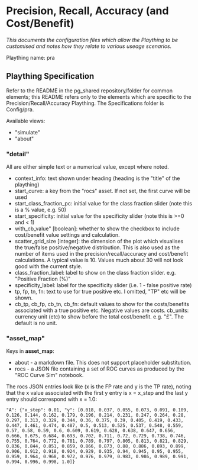# Precision, Recall, Accuracy (and Cost/Benefit)
_This documents the configuration files which allow the Plaything to be customised and notes how they relate to various useage scenarios._

Plaything name: pra

## Plaything Specification
Refer to the README in the pg_shared repository/folder for common elements; this README refers only to the elements which are specific to the Precision/Recall/Accuracy Plaything.
The Specifications folder is Config/pra.

Available views:
- "simulate"
- "about"

### "detail"
All are either simple text or a numerical value, except where noted.
- context_info: text shown under heading (heading is the "title" of the plaything)
- start_curve: a key from the "rocs" asset. If not set, the first curve will be used
- start_class_fraction_pc: initial value for the class fraction slider (note this is a % value, e.g. 50)
- start_specificity: initial value for the specificity slider (note this is >=0 and < 1)
- with_cb_value" [boolean]: whether to show the checkbox to include cost/benefit value settings and calculation.
- scatter_grid_size [integer]: the dimension of the plot which visualises the true/false positive/negative distribution. This is also used as the number of items used in the precision/recall/accuracy and cost/benefit calculations. A typical value is 10. Values much about 30 will not look good with the current style.
- class_fraction_label: label to show on the class fraction slider. e.g. "Positive Fraction (%)"
- specificity_label: label for the specificity slider (i.e. 1 - false positive rate)
- tp, fp, tn, fn: text to use for true positive etc. I omitted, "TP" etc will be shown.
- cb_tp, cb_fp, cb_tn, cb_fn: default values to show for the costs/benefits associated with a true positive etc. Negative values are costs.
cb_units: currency unit (etc) to show before the total cost/benefit. e.g. "£". The default is no unit.

### "asset_map"
Keys in __asset_map__:
- about - a markdown file. This does not support placeholder substitution.
- rocs - a JSON file containing a set of ROC curves as produced by the "ROC Curve Sim" notebook.

The rocs JSON entries look like (x is the FP rate and y is the TP rate), noting that the x value associated with the first y entry is x = x_step and the last y entry should correspond with x = 1.0:
```
"A": {"x_step": 0.01, "y": [0.018, 0.037, 0.055, 0.073, 0.091, 0.109, 0.126, 0.144, 0.162, 0.179, 0.196, 0.214, 0.231, 0.247, 0.264, 0.28, 0.297, 0.313, 0.329, 0.344, 0.36, 0.375, 0.39, 0.405, 0.419, 0.433, 0.447, 0.461, 0.474, 0.487, 0.5, 0.513, 0.525, 0.537, 0.548, 0.559, 0.57, 0.58, 0.59, 0.6, 0.609, 0.619, 0.628, 0.638, 0.647, 0.656, 0.666, 0.675, 0.684, 0.693, 0.702, 0.711, 0.72, 0.729, 0.738, 0.746, 0.755, 0.764, 0.772, 0.781, 0.789, 0.797, 0.805, 0.813, 0.821, 0.829, 0.836, 0.844, 0.851, 0.859, 0.866, 0.873, 0.88, 0.886, 0.893, 0.899, 0.906, 0.912, 0.918, 0.924, 0.929, 0.935, 0.94, 0.945, 0.95, 0.955, 0.959, 0.964, 0.968, 0.972, 0.976, 0.979, 0.983, 0.986, 0.989, 0.991, 0.994, 0.996, 0.998, 1.0]}
```